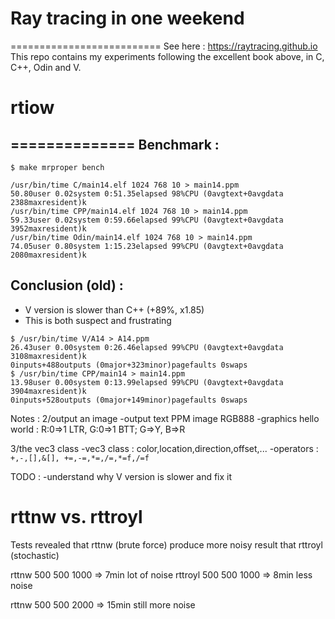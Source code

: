 # Ray tracing in one weekend
==========================
See here : https://raytracing.github.io
This repo contains my experiments following the excellent book above,
in C, C++, Odin and V.

# rtiow
==============
Benchmark :
-------------
`$ make mrproper bench`

```
/usr/bin/time C/main14.elf 1024 768 10 > main14.ppm
50.80user 0.02system 0:51.35elapsed 98%CPU (0avgtext+0avgdata 2388maxresident)k
/usr/bin/time CPP/main14.elf 1024 768 10 > main14.ppm
59.33user 0.02system 0:59.66elapsed 99%CPU (0avgtext+0avgdata 3952maxresident)k
/usr/bin/time Odin/main14.elf 1024 768 10 > main14.ppm
74.05user 0.80system 1:15.23elapsed 99%CPU (0avgtext+0avgdata 2080maxresident)k
```

Conclusion (old) :
-------------------
- V version is slower than C++ (+89%, x1.85)
- This is both suspect and frustrating

```
$ /usr/bin/time V/A14 > A14.ppm
26.43user 0.00system 0:26.46elapsed 99%CPU (0avgtext+0avgdata 3108maxresident)k
0inputs+488outputs (0major+323minor)pagefaults 0swaps
$ /usr/bin/time CPP/main14 > main14.ppm
13.98user 0.00system 0:13.99elapsed 99%CPU (0avgtext+0avgdata 3904maxresident)k
0inputs+528outputs (0major+149minor)pagefaults 0swaps
```

Notes :
2/output an image
-output text PPM image RGB888
-graphics hello world : R:0=>1 LTR, G:0=>1 BTT; G=>Y, B=>R

3/the vec3 class
-vec3 class : color,location,direction,offset,...
-operators : `+,-,[],&[], +=,-=,*=,/=,*=f,/=f`

TODO :
-understand why V version is slower and fix it

rttnw vs. rttroyl
==============
Tests revealed that rttnw (brute force) produce more noisy result
that rttroyl (stochastic)

rttnw   500 500 1000 => 7min lot of noise
rttroyl 500 500 1000 => 8min less noise

rttnw   500 500 2000 => 15min still more noise
